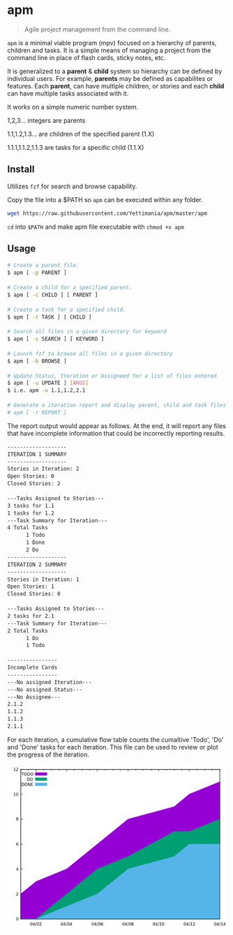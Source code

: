 # apm

> Agile project management from the command line.

`apm` is a minimal viable program (mpv) focused on a hierarchy of parents, children and tasks. It is a simple means of managing a project from the command line in place of flash cards, sticky notes, etc. 

It is generalized to a **parent** & **child** system so hierarchy can be defined by individual users. For example, **parents** may be defined as capabilites or features. Each **parent**, can have multiple children, or stories and each **child** can have multiple tasks associated with it. 

It works on a simple numeric number system.

1,2,3... integers are parents

1.1,1.2,1.3... are children of the specified parent (1.X)

1.1.1,1.1.2,1.1.3 are tasks for a specific child (1.1.X)

## Install

Utilizes `fzf` for search and browse capability.

Copy the file into a $PATH so `apm` can be executed within any folder.

```sh
wget https://raw.githubusercontent.com/Yettimania/apm/master/apm
```

`cd` into `$PATH` and make apm file executable with `chmod +x apm` 

## Usage

```sh
# Create a parent file.
$ apm [ -p PARENT ] 

# Create a child for a specified parent.
$ apm [ -c CHILD ] [ PARENT ]

# Create a task for a specified child.
$ apm [ -t TASK ] [ CHILD ]

# Search all files in a given directory for keyword
$ apm [ -s SEARCH ] [ KEYWORD ] 

# Launch fzf to browse all files in a given directory
$ apm [ -b BROWSE ]

# Update Status, Iteration or Assigneed for a list of files entered
$ apm [ -u UPDATE ] [ARGS]
$ i.e. apm -u 1.1,1.2,2.1

# Generate a iteration report and display parent, child and task files that are incomplete. Creates a CFM file for each iteration that can be used to generate CFM charts in prefered application.'
# apm [ -r REPORT ]
```

The report output would appear as follows. At the end, it will report any files that have incomplete information that could be incorrectly reporting results.

```sh
-------------------
ITERATION 1 SUMMARY
-------------------
Stories in Iteration: 2
Open Stories: 0
Closed Stories: 2

---Tasks Assigned to Stories---
3 tasks for 1.1
1 tasks for 1.2
---Task Summary for Iteration---
4 Total Tasks
      1 Todo
      1 Done
      2 Do
-------------------
ITERATION 2 SUMMARY
-------------------
Stories in Iteration: 1
Open Stories: 1
Closed Stories: 0

---Tasks Assigned to Stories---
2 tasks for 2.1
---Task Summary for Iteration---
2 Total Tasks
      1 Do
      1 Todo

----------------
Incomplete Cards
----------------
---No assigned Iteration---
---No assigned Status---
---No Assignee---
2.1.2
1.1.2
1.1.3
2.1.1
```

For each iteration, a cumulative flow table counts the cumaltive 'Todo', 'Do' and 'Done' tasks for each iteration. This file can be used to review or plot the progress of the iteration.

![cfm.png](https://github.com/Yettimania/apm/blob/master/cfm.png)

